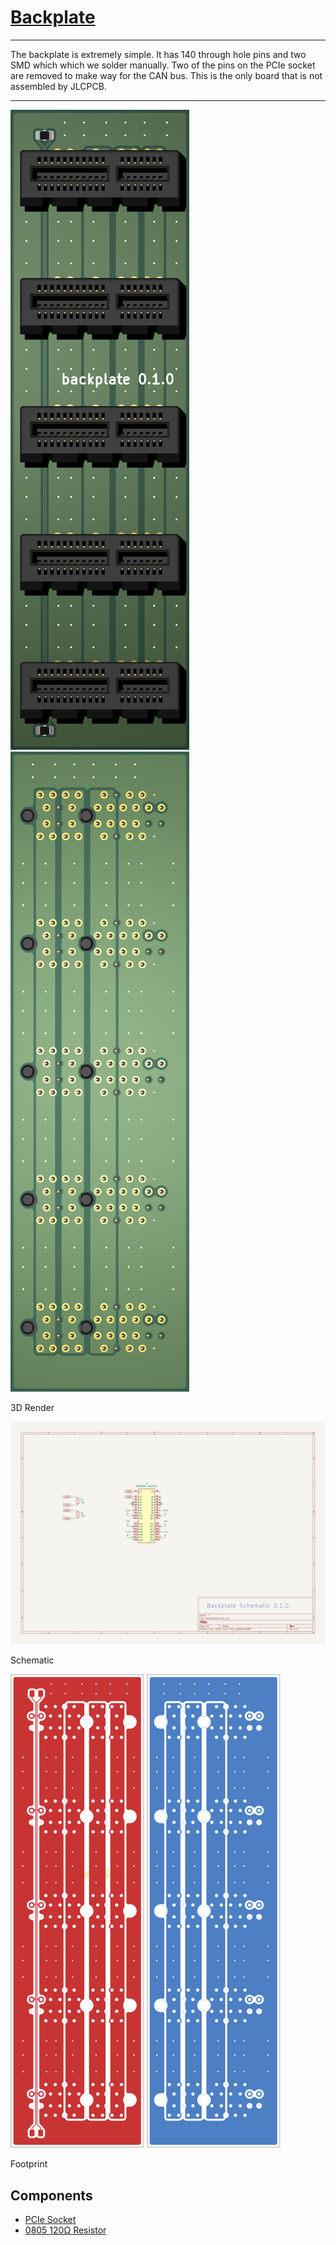 # [Backplate](https://github.com/sonicavionics/4in-backplate)

---

The backplate is extremely simple. It has 140 through hole pins and two SMD which which we solder manually. Two of the pins on the PCIe socket are removed to make way for the CAN bus. This is the only board that is not assembled by JLCPCB.

---

<div class="image-row">
    <img src="https://raw.githubusercontent.com/sonicavionics/4in-backplate/refs/heads/main/images/board.front.png" alt="3D Render">
    <img src="https://raw.githubusercontent.com/sonicavionics/4in-backplate/refs/heads/main/images/board.back.png" alt="3D Render">
</div>
<p class="image-caption">3D Render</p>

![alt text](https://raw.githubusercontent.com/sonicavionics/4in-backplate/refs/heads/main/images/sch.svg)
<p class="image-caption">Schematic</p>

<div class="image-row">
    <img src="https://raw.githubusercontent.com/sonicavionics/4in-backplate/refs/heads/main/images/pcbf.svg" alt="Front">
    <img src="https://raw.githubusercontent.com/sonicavionics/4in-backplate/refs/heads/main/images/pcbb.svg" alt="Back">
</div>
<p class="image-caption">Footprint</p>

## Components

- [PCIe Socket](https://www.digikey.ca/en/products/detail/amphenol-cs-fci/10018784-10210TLF/1002344)
- [0805 120Ω Resistor](https://www.digikey.ca/en/products/detail/panasonic-electronic-components/ERA-6AED121V/9373580)